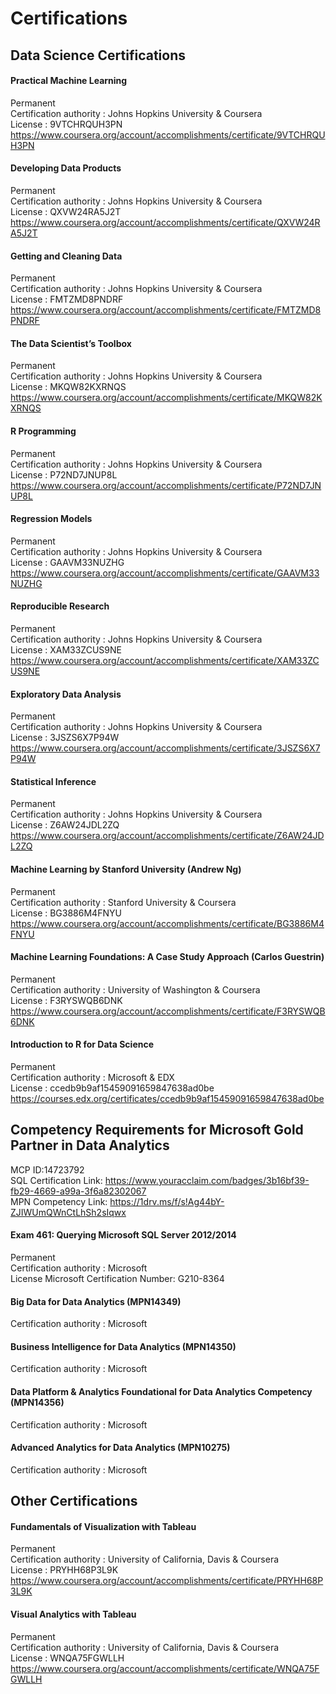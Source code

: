 # Certifications

## Data Science Certifications

#### Practical Machine Learning
Permanent      
Certification authority : Johns Hopkins University & Coursera       
License : 9VTCHRQUH3PN           
https://www.coursera.org/account/accomplishments/certificate/9VTCHRQUH3PN

#### Developing Data Products
Permanent    
Certification authority : Johns Hopkins University & Coursera     
License : QXVW24RA5J2T          
https://www.coursera.org/account/accomplishments/certificate/QXVW24RA5J2T  

#### Getting and Cleaning Data
Permanent      
Certification authority : Johns Hopkins University & Coursera       
License : FMTZMD8PNDRF          
https://www.coursera.org/account/accomplishments/certificate/FMTZMD8PNDRF

#### The Data Scientist’s Toolbox  
Permanent        
Certification authority : Johns Hopkins University & Coursera           
License : MKQW82KXRNQS            
https://www.coursera.org/account/accomplishments/certificate/MKQW82KXRNQS

#### R Programming  
Permanent          
Certification authority : Johns Hopkins University & Coursera             
License : P72ND7JNUP8L             
https://www.coursera.org/account/accomplishments/certificate/P72ND7JNUP8L

#### Regression Models  
Permanent            
Certification authority : Johns Hopkins University & Coursera               
License : GAAVM33NUZHG               
https://www.coursera.org/account/accomplishments/certificate/GAAVM33NUZHG

#### Reproducible Research 
Permanent            
Certification authority : Johns Hopkins University & Coursera               
License : XAM33ZCUS9NE              
https://www.coursera.org/account/accomplishments/certificate/XAM33ZCUS9NE

#### Exploratory Data Analysis
Permanent              
Certification authority : Johns Hopkins University & Coursera                 
License : 3JSZS6X7P94W                
https://www.coursera.org/account/accomplishments/certificate/3JSZS6X7P94W  

#### Statistical Inference
Permanent        
Certification authority : Johns Hopkins University & Coursera         
License : Z6AW24JDL2ZQ           
https://www.coursera.org/account/accomplishments/certificate/Z6AW24JDL2ZQ  

#### Machine Learning by Stanford University (Andrew Ng)   
Permanent  
Certification authority : Stanford University & Coursera  
License : BG3886M4FNYU  
https://www.coursera.org/account/accomplishments/certificate/BG3886M4FNYU  

#### Machine Learning Foundations: A Case Study Approach (Carlos Guestrin)
Permanent     
Certification authority : University of Washington & Coursera    
License : F3RYSWQB6DNK  
https://www.coursera.org/account/accomplishments/certificate/F3RYSWQB6DNK

#### Introduction to R for Data Science
Permanent   
Certification authority : Microsoft & EDX    
License : ccedb9b9af15459091659847638ad0be  
https://courses.edx.org/certificates/ccedb9b9af15459091659847638ad0be


## Competency Requirements for Microsoft Gold Partner in Data Analytics  
MCP ID:14723792  
SQL Certification Link: https://www.youracclaim.com/badges/3b16bf39-fb29-4669-a99a-3f6a82302067  
MPN Competency Link: https://1drv.ms/f/s!Ag44bY-ZJIWUmQWnCtLhSh2sIqwx

#### Exam 461: Querying Microsoft SQL Server 2012/2014
Permanent  
Certification authority : Microsoft    
License Microsoft Certification Number: G210-8364    

#### Big Data for Data Analytics (MPN14349)
Certification authority : Microsoft    

#### Business Intelligence for Data Analytics (MPN14350)
Certification authority : Microsoft    

#### Data Platform & Analytics Foundational for Data Analytics Competency (MPN14356)
Certification authority : Microsoft    

#### Advanced Analytics for Data Analytics (MPN10275)  
Certification authority : Microsoft      


## Other Certifications

#### Fundamentals of Visualization with Tableau
Permanent                
Certification authority : University of California, Davis & Coursera                   
License : PRYHH68P3L9K                  
https://www.coursera.org/account/accomplishments/certificate/PRYHH68P3L9K

#### Visual Analytics with Tableau
Permanent                
Certification authority : University of California, Davis & Coursera                   
License : WNQA75FGWLLH                 
https://www.coursera.org/account/accomplishments/certificate/WNQA75FGWLLH
